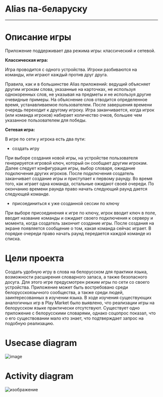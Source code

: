 # Alias па-беларуску
---

# Описание игры
Приложение поддерживает два режима игры: классический и сетевой.

**Классическая игра:** 

Игра проводится с одного устройства. Игроки разбиваются на команды, или играют каждый против друг друга.

Правила, как и в большинстве Alias приложений: ведущий объясняет другим игрокам слова, указанные на карточках, не используя однокоренных слов, не указывая на предметы и не используя другие очевидные примеры. На объяснение слов отводится определенное время, устанавливаемое пользователем. После завершения времени очередь переходит к другому игроку. Игра заканчивается, когда игрок (или команда игроков) набирает количество очков, большее чем указанное пользователем для победы.

**Сетевая игра:**

В игре по сети у игрока есть два пути: 
 - создать игру

При выборе создания новой игры, на устройстве пользователя генерируется игровой ключ, который он сообщает другим игрокам. Далее следует конфигурация игры, выбор словаря, ожидание подключения других игроков. После подключения создатель заканчивает создание игры и приступает к первому раунду. Во время того, как играет одна команда, остальные ожидают своей очереди. По окончанию времени раунда право начать следующий раунд дается следующей команде. 
 - присоединиться к уже созданной сессии по ключу

При выборе присоединения к игре по ключу, игрок вводит ключ в поле, вводит название команды и ожидает своего подключения к серверу и момента, когда создатель закончит создание игры. После создания на экране появляется сообщение о том, какая команда сейчас играет. В порядке очереди право начать раунд передается каждой команде из списка.

# Цели проекта
Создать удобную игру в слова на белорусском для практики языка, возможности расширения словарного запаса, а также безопасного досуга. Для этого игре предусмотрен режим игры по сети со своего устройства. Приложение может быть востребовано среди белорусскоязычного сообщества, а также среди людей, заинтересованных в изучении языка.
В ходе изучения существующих аналогичных игр в Play Market было выявлено, что реализации игры на белорусском языке практически отсутствуют. Существует одно приложение с белорусскими словарями, однако соцопрос показал, что о его существовании мало кто знает, что подтверждает запрос на подобную реализацию.

# Usecase diagram
![image](https://user-images.githubusercontent.com/43139654/140605600-2b3a4864-4a8b-4664-bab8-89f664db79af.png)

# Activity diagram
![изображение](https://user-images.githubusercontent.com/58611218/142723191-b5601c3d-60cd-42ef-8da0-0b71eeaddd0b.png)


